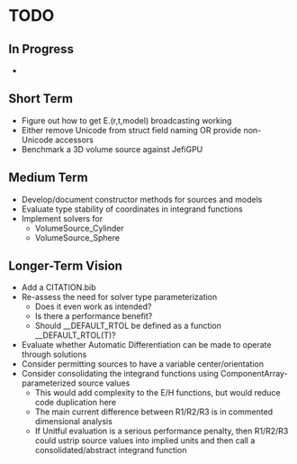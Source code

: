 # TODO

## In Progress
-

## Short Term
- Figure out how to get E.(r,t,model) broadcasting working
- Either remove Unicode from struct field naming OR provide non-Unicode accessors
- Benchmark a 3D volume source against JefiGPU

## Medium Term
- Develop/document constructor methods for sources and models
- Evaluate type stability of coordinates in integrand functions
- Implement solvers for
    - VolumeSource_Cylinder
    - VolumeSource_Sphere

## Longer-Term Vision
- Add a CITATION.bib
- Re-assess the need for solver type parameterization
    - Does it even work as intended?
    - Is there a performance benefit?
    - Should __DEFAULT_RTOL be defined as a function __DEFAULT_RTOL(T)?
- Evaluate whether Automatic Differentiation can be made to operate through solutions
- Consider permitting sources to have a variable center/orientation
- Consider consolidating the integrand functions using ComponentArray-parameterized source values
    - This would add complexity to the E/H functions, but would reduce code duplication here
    - The main current difference between R1/R2/R3 is in commented dimensional analysis
    - If Unitful evaluation is a serious performance penalty, then R1/R2/R3 could ustrip source
      values into implied units and then call a consolidated/abstract integrand function
